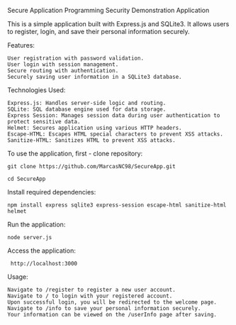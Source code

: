 Secure Application Programming Security Demonstration Application

This is a simple application built with Express.js and SQLite3. It allows users to register, login, and save their personal information securely.

Features:

    User registration with password validation.
    User login with session management.
    Secure routing with authentication.
    Securely saving user information in a SQLite3 database.

Technologies Used:

    Express.js: Handles server-side logic and routing.
    SQLite: SQL database engine used for data storage.
    Express Session: Manages session data during user authentication to protect sensitive data.
    Helmet: Secures application using various HTTP headers.
    Escape-HTML: Escapes HTML special characters to prevent XSS attacks.
    Sanitize-HTML: Sanitizes HTML to prevent XSS attacks.

To use the application, first - clone repository:

    git clone https://github.com/MarcasNC98/SecureApp.git

    cd SecureApp

Install required dependencies:

    npm install express sqlite3 express-session escape-html sanitize-html helmet

Run the application:

    node server.js

Access the application:

     http://localhost:3000

Usage:

    Navigate to /register to register a new user account.
    Navigate to / to login with your registered account.
    Upon successful login, you will be redirected to the welcome page.
    Navigate to /info to save your personal information securely.
    Your information can be viewed on the /userInfo page after saving.
